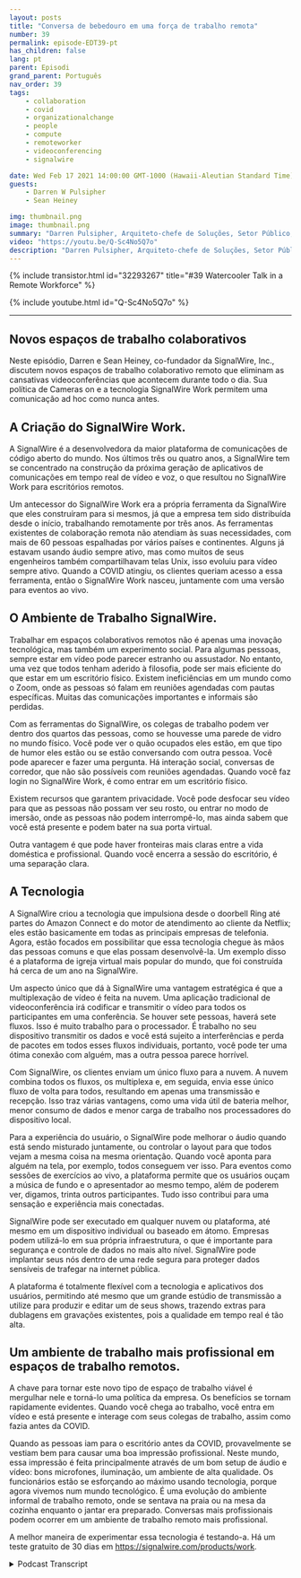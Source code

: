 ```yaml
---
layout: posts
title: "Conversa de bebedouro em uma força de trabalho remota"
number: 39
permalink: episode-EDT39-pt
has_children: false
lang: pt
parent: Episodi
grand_parent: Português
nav_order: 39
tags:
    - collaboration
    - covid
    - organizationalchange
    - people
    - compute
    - remoteworker
    - videoconferencing
    - signalwire

date: Wed Feb 17 2021 14:00:00 GMT-1000 (Hawaii-Aleutian Standard Time)
guests:
    - Darren W Pulsipher
    - Sean Heiney

img: thumbnail.png
image: thumbnail.png
summary: "Darren Pulsipher, Arquiteto-chefe de Soluções, Setor Público, Intel, e Sean Heiney, co-fundador da SignalWire, Inc., discutem as políticas de trabalho remoto das empresas de câmeras ligadas e sua nova tecnologia de espaços de trabalho colaborativos remotos que promovem a comunicação ad hoc para sua equipe totalmente remota."
video: "https://youtu.be/Q-Sc4No5Q7o"
description: "Darren Pulsipher, Arquiteto-chefe de Soluções, Setor Público, Intel, e Sean Heiney, co-fundador da SignalWire, Inc., discutem as políticas de trabalho remoto das empresas de câmeras ligadas e sua nova tecnologia de espaços de trabalho colaborativos remotos que promovem a comunicação ad hoc para sua equipe totalmente remota."
---
```


<div>
{% include transistor.html id="32293267" title="#39 Watercooler Talk in a Remote Workforce" %}

{% include youtube.html id="Q-Sc4No5Q7o" %}
</div>

---

## Novos espaços de trabalho colaborativos

Neste episódio, Darren e Sean Heiney, co-fundador da SignalWire, Inc., discutem novos espaços de trabalho colaborativo remoto que eliminam as cansativas videoconferências que acontecem durante todo o dia. Sua política de Cameras on e a tecnologia SignalWire Work permitem uma comunicação ad hoc como nunca antes.

## A Criação do SignalWire Work.

A SignalWire é a desenvolvedora da maior plataforma de comunicações de código aberto do mundo. Nos últimos três ou quatro anos, a SignalWire tem se concentrado na construção da próxima geração de aplicativos de comunicações em tempo real de vídeo e voz, o que resultou no SignalWire Work para escritórios remotos.

Um antecessor do SignalWire Work era a própria ferramenta da SignalWire que eles construíram para si mesmos, já que a empresa tem sido distribuída desde o início, trabalhando remotamente por três anos. As ferramentas existentes de colaboração remota não atendiam às suas necessidades, com mais de 60 pessoas espalhadas por vários países e continentes. Alguns já estavam usando áudio sempre ativo, mas como muitos de seus engenheiros também compartilhavam telas Unix, isso evoluiu para vídeo sempre ativo. Quando a COVID atingiu, os clientes queriam acesso a essa ferramenta, então o SignalWire Work nasceu, juntamente com uma versão para eventos ao vivo.

## O Ambiente de Trabalho SignalWire.

Trabalhar em espaços colaborativos remotos não é apenas uma inovação tecnológica, mas também um experimento social. Para algumas pessoas, sempre estar em vídeo pode parecer estranho ou assustador. No entanto, uma vez que todos tenham aderido à filosofia, pode ser mais eficiente do que estar em um escritório físico. Existem ineficiências em um mundo como o Zoom, onde as pessoas só falam em reuniões agendadas com pautas específicas. Muitas das comunicações importantes e informais são perdidas.

Com as ferramentas do SignalWire, os colegas de trabalho podem ver dentro dos quartos das pessoas, como se houvesse uma parede de vidro no mundo físico. Você pode ver o quão ocupados eles estão, em que tipo de humor eles estão ou se estão conversando com outra pessoa. Você pode aparecer e fazer uma pergunta. Há interação social, conversas de corredor, que não são possíveis com reuniões agendadas. Quando você faz login no SignalWire Work, é como entrar em um escritório físico.

Existem recursos que garantem privacidade. Você pode desfocar seu vídeo para que as pessoas não possam ver seu rosto, ou entrar no modo de imersão, onde as pessoas não podem interrompê-lo, mas ainda sabem que você está presente e podem bater na sua porta virtual.

Outra vantagem é que pode haver fronteiras mais claras entre a vida doméstica e profissional. Quando você encerra a sessão do escritório, é uma separação clara.

## A Tecnologia

A SignalWire criou a tecnologia que impulsiona desde o doorbell Ring até partes do Amazon Connect e do motor de atendimento ao cliente da Netflix; eles estão basicamente em todas as principais empresas de telefonia. Agora, estão focados em possibilitar que essa tecnologia chegue às mãos das pessoas comuns e que elas possam desenvolvê-la. Um exemplo disso é a plataforma de igreja virtual mais popular do mundo, que foi construída há cerca de um ano na SignalWire.

Um aspecto único que dá à SignalWire uma vantagem estratégica é que a multiplexação de vídeo é feita na nuvem. Uma aplicação tradicional de videoconferência irá codificar e transmitir o vídeo para todos os participantes em uma conferência. Se houver sete pessoas, haverá sete fluxos. Isso é muito trabalho para o processador. É trabalho no seu dispositivo transmitir os dados e você está sujeito a interferências e perda de pacotes em todos esses fluxos individuais, portanto, você pode ter uma ótima conexão com alguém, mas a outra pessoa parece horrível.

Com SignalWire, os clientes enviam um único fluxo para a nuvem. A nuvem combina todos os fluxos, os multiplexa e, em seguida, envia esse único fluxo de volta para todos, resultando em apenas uma transmissão e recepção. Isso traz várias vantagens, como uma vida útil de bateria melhor, menor consumo de dados e menor carga de trabalho nos processadores do dispositivo local.

Para a experiência do usuário, o SignalWire pode melhorar o áudio quando está sendo misturado juntamente, ou controlar o layout para que todos vejam a mesma coisa na mesma orientação. Quando você aponta para alguém na tela, por exemplo, todos conseguem ver isso. Para eventos como sessões de exercícios ao vivo, a plataforma permite que os usuários ouçam a música de fundo e o apresentador ao mesmo tempo, além de poderem ver, digamos, trinta outros participantes. Tudo isso contribui para uma sensação e experiência mais conectadas.

SignalWire pode ser executado em qualquer nuvem ou plataforma, até mesmo em um dispositivo individual ou baseado em átomo. Empresas podem utilizá-lo em sua própria infraestrutura, o que é importante para segurança e controle de dados no mais alto nível. SignalWire pode implantar seus nós dentro de uma rede segura para proteger dados sensíveis de trafegar na internet pública.

A plataforma é totalmente flexível com a tecnologia e aplicativos dos usuários, permitindo até mesmo que um grande estúdio de transmissão a utilize para produzir e editar um de seus shows, trazendo extras para dublagens em gravações existentes, pois a qualidade em tempo real é tão alta.

## Um ambiente de trabalho mais profissional em espaços de trabalho remotos.

A chave para tornar este novo tipo de espaço de trabalho viável é mergulhar nele e torná-lo uma política da empresa. Os benefícios se tornam rapidamente evidentes. Quando você chega ao trabalho, você entra em vídeo e está presente e interage com seus colegas de trabalho, assim como fazia antes da COVID.

Quando as pessoas iam para o escritório antes da COVID, provavelmente se vestiam bem para causar uma boa impressão profissional. Neste mundo, essa impressão é feita principalmente através de um bom setup de áudio e vídeo: bons microfones, iluminação, um ambiente de alta qualidade. Os funcionários estão se esforçando ao máximo usando tecnologia, porque agora vivemos num mundo tecnológico. É uma evolução do ambiente informal de trabalho remoto, onde se sentava na praia ou na mesa da cozinha enquanto o jantar era preparado. Conversas mais profissionais podem ocorrer em um ambiente de trabalho remoto mais profissional.

A melhor maneira de experimentar essa tecnologia é testando-a. Há um teste gratuito de 30 dias em https://signalwire.com/products/work.



<details>
<summary> Podcast Transcript </summary>

<p></p>

</details>

